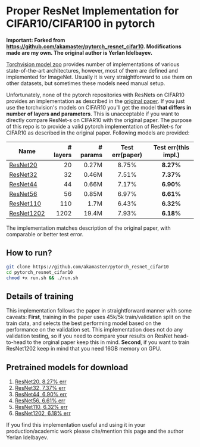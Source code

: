 # Proper ResNet Implementation for CIFAR10/CIFAR100 in pytorch

**Important: Forked from https://github.com/akamaster/pytorch_resnet_cifar10. Modifications made are my own. The original author is Yerlan Idelbayev.**

[Torchvision model zoo](https://github.com/pytorch/vision/tree/master/torchvision/models) provides number of implementations of various state-of-the-art architectures, however, most of them are defined and implemented for ImageNet.
Usually it is very straightforward to use them on other datasets, but sometimes these models need manual setup.

Unfortunately, none of the pytorch repositories with ResNets on CIFAR10 provides an implementation as described in the [original paper](https://arxiv.org/abs/1512.03385). If you just use the torchvision's models on CIFAR10 you'll get the model **that differs in number of layers and parameters**. This is unacceptable if you want to directly compare ResNet-s on CIFAR10 with the original paper.
The purpose of this repo is to provide a valid pytorch implementation of ResNet-s for CIFAR10 as described in the original paper. Following models are provided:

| Name      | # layers | # params| Test err(paper) | Test err(this impl.)|
|-----------|---------:|--------:|:-----------------:|:---------------------:|
|[ResNet20](https://github.com/akamaster/pytorch_resnet_cifar10/raw/master/pretrained_models/resnet20-12fca82f.th)   |    20    | 0.27M   | 8.75%| **8.27%**|
|[ResNet32](https://github.com/akamaster/pytorch_resnet_cifar10/raw/master/pretrained_models/resnet32-d509ac18.th)  |    32    | 0.46M   | 7.51%| **7.37%**|
|[ResNet44](https://github.com/akamaster/pytorch_resnet_cifar10/raw/master/pretrained_models/resnet44-014dd654.th)   |    44    | 0.66M   | 7.17%| **6.90%**|
|[ResNet56](https://github.com/akamaster/pytorch_resnet_cifar10/raw/master/pretrained_models/resnet56-4bfd9763.th)   |    56    | 0.85M   | 6.97%| **6.61%**|
|[ResNet110](https://github.com/akamaster/pytorch_resnet_cifar10/raw/master/pretrained_models/resnet110-1d1ed7c2.th)  |   110    |  1.7M   | 6.43%| **6.32%**|
|[ResNet1202](https://github.com/akamaster/pytorch_resnet_cifar10/raw/master/pretrained_models/resnet1202-f3b1deed.th) |  1202    | 19.4M   | 7.93%| **6.18%**|

The implementation matches description of the original paper, with comparable or better test error.

## How to run?
```bash
git clone https://github.com/akamaster/pytorch_resnet_cifar10
cd pytorch_resnet_cifar10
chmod +x run.sh && ./run.sh
```

## Details of training
This implementation follows the paper in straightforward manner with some caveats: **First**, training in the paper uses 45k/5k train/validation split on the train data, and selects the best performing model based on the performance on the validation set. This implementation does not do any validation testing, so if you need to compare your results on ResNet head-to-head to the orginal paper keep this in mind. **Second**, if you want to train ResNet1202 keep in mind that you need 16GB memory on GPU.

## Pretrained models for download
1. [ResNet20, 8.27% err](https://github.com/akamaster/pytorch_resnet_cifar10/raw/master/pretrained_models/resnet20.th)
2. [ResNet32, 7.37% err](https://github.com/akamaster/pytorch_resnet_cifar10/raw/master/pretrained_models/resnet32.th)
3. [ResNet44, 6.90% err](https://github.com/akamaster/pytorch_resnet_cifar10/raw/master/pretrained_models/resnet44.th)
4. [ResNet56, 6.61% err](https://github.com/akamaster/pytorch_resnet_cifar10/raw/master/pretrained_models/resnet56.th)
5. [ResNet110, 6.32% err](https://github.com/akamaster/pytorch_resnet_cifar10/raw/master/pretrained_models/resnet110.th)
6. [ResNet1202, 6.18% err](https://github.com/akamaster/pytorch_resnet_cifar10/raw/master/pretrained_models/resnet1202.th)

If you find this implementation useful and using it in your production/academic work please cite/mention this page and the author Yerlan Idelbayev.
